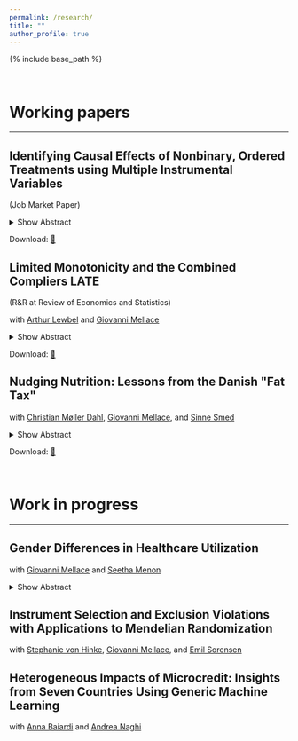 ```yaml
---
permalink: /research/
title: ""
author_profile: true
---
```


{% include base_path %}


$~~~~~~~~~~~$

# Working papers
------

<div class="paragraph-box">
<h2>Identifying Causal Effects of Nonbinary, Ordered Treatments using Multiple Instrumental Variables</h2>
<p>(Job Market Paper)</p>

<details>
  <summary>Show Abstract</summary>
  <blockquote>
  This paper provides new identification results for causal effects of ordered, nonbinary treatments using multiple binary instruments. The key contribution is the identification of a new causal parameter that simplifies the interpretation of causal effects and is applicable in many settings due to a mild monotonicity assumption. This paper further leverages recent advancements in causal machine learning for both estimation and the detection of local violations of the underlying monotonicity assumption. The methodology is applied to estimate the returns to education and assess the impact of having an additional child on female labor market outcomes.
  </blockquote>
</details>

<p>Download: <a href="/files/JMP_Nadja_vantHoff.pdf">📄</a></p>
</div>

<div class="paragraph-box">
<h2>Limited Monotonicity and the Combined Compliers LATE</h2>
<p>(R&R at Review of Economics and Statistics)</p>

<p>with <a href="https://sites.google.com/bc.edu/arthur-lewbel/home">Arthur Lewbel</a> and <a href="https://sites.google.com/site/giovannimellace/">Giovanni Mellace</a></p>

<details>
  <summary>Show Abstract</summary>
  <blockquote>
  We consider endogenous binary treatment with multiple binary instruments. We propose a novel limited monotonicity (LiM) assumption that is generally weaker than alternative monotonicity assumptions in the literature. We define and identify (under LiM) the combined compliers local average treatment effect (CC-LATE), which is arguably a more policy-relevant parameter than the weighted average of LATEs identified by two-stage least squares (TSLS), and is valid under more general conditions. Estimating the CC-LATE is trivial, equivalent to running TSLS with one constructed instrument on a subsample. We use our CC-LATE to empirically assess how knowledge of HIV status influences protective behaviors.
  </blockquote>
</details>

<p>Download: <a href="/files/LiM-CCLATE.pdf">📄</a></p>
</div>

<div class="paragraph-box">
<h2>Nudging Nutrition: Lessons from the Danish "Fat Tax"</h2>

<p>with <a href="https://portal.findresearcher.sdu.dk/en/persons/christian-m%C3%B8ller-dahl">Christian Møller Dahl</a>, <a href="https://sites.google.com/site/giovannimellace/">Giovanni Mellace</a>, and <a href="https://ifro.ku.dk/english/staff/?pure=en%2Fpersons%2Fsinne-smed(1eeed0bc-bded-473c-bd06-98706e028225).html">Sinne Smed</a></p>

<details>
  <summary>Show Abstract</summary>
  <blockquote>
  In October 2011, Denmark introduced the world’s first and, to date, only tax targeting saturated fat. However, this tax was subsequently abolished in January 2013. Leveraging exogenous variation from untaxed Northern-German consumers, we employ a difference-in-differences approach to estimate the causal effects of both the implementation and repeal of the tax on consumption and expenditure behavior across eight product categories targeted by the tax. Our findings reveal significant heterogeneity in the tax’s impact across these products. During the taxed period, there was a notable decline in consumption of bacon, liver sausage, salami, and cheese, particularly among low-income households. In contrast, expenditure on butter, cream, margarine, and sour cream increased as prices rose. Interestingly, we do not observe any difference in expenditure increases between high and low-income households, suggesting that the latter were disproportionately affected by the tax. After the repeal of the tax, we do not observe any significant decline in consumption. On the contrary, there was an overall increase in consumption for certain products, prompting concerns about unintended consequences resulting from the brief implementation of the tax.
  </blockquote>
</details>

<p>Download: <a href="https://arxiv.org/pdf/2312.11481.pdf">📄</a></p>
</div>


$~~~~~~~~~~~$

# Work in progress
------

<div class="paragraph-box">
<h2>Gender Differences in Healthcare Utilization</h2>

<p>with <a href="https://sites.google.com/site/giovannimellace/">Giovanni Mellace</a> and <a href="https://www.seetha-menon.com/">Seetha Menon</a></p>

<details>
  <summary>Show Abstract</summary>
  <blockquote>
  This paper is the first to causally quantify gender differences in healthcare utilization to better understand the male-female health-survival paradox, where women live longer but experience worse health outcomes. Using rich Danish administrative healthcare data, we apply a staggered difference-in-differences approach that exploits the randomness in treatment timing to estimate the causal impact of adverse health shocks, such as non-fatal heart attacks or strokes, on healthcare use. Our findings suggest that men consistently use more healthcare than women, shedding light on the underlying factors driving gender disparities in health outcomes. These insights contribute to the broader discourse on healthcare equity and inform policy interventions aimed at addressing these imbalances.
  </blockquote>
</details>
</div>

<div class="paragraph-box">
<h2>Instrument Selection and Exclusion Violations with Applications to Mendelian Randomization</h2>

<p>with <a href="https://stephanievonhinke.com/">Stephanie von Hinke</a>, <a href="https://sites.google.com/site/giovannimellace/">Giovanni Mellace</a>, and <a href="https://www.bristol.ac.uk/people/person/Emil-Sorensen-6a1fc4f6-1b8c-41ec-8c66-df1a13902f93/">Emil Sorensen</a></p>
</div>

<div class="paragraph-box">
<h2>Heterogeneous Impacts of Microcredit: Insights from Seven Countries Using Generic Machine Learning</h2>

<p>with <a href="https://annabaiardi.weebly.com/">Anna Baiardi</a> and <a href="https://sites.google.com/view/anaghi/home">Andrea Naghi</a></p>
</div>


$~~~~~~~~~~~$